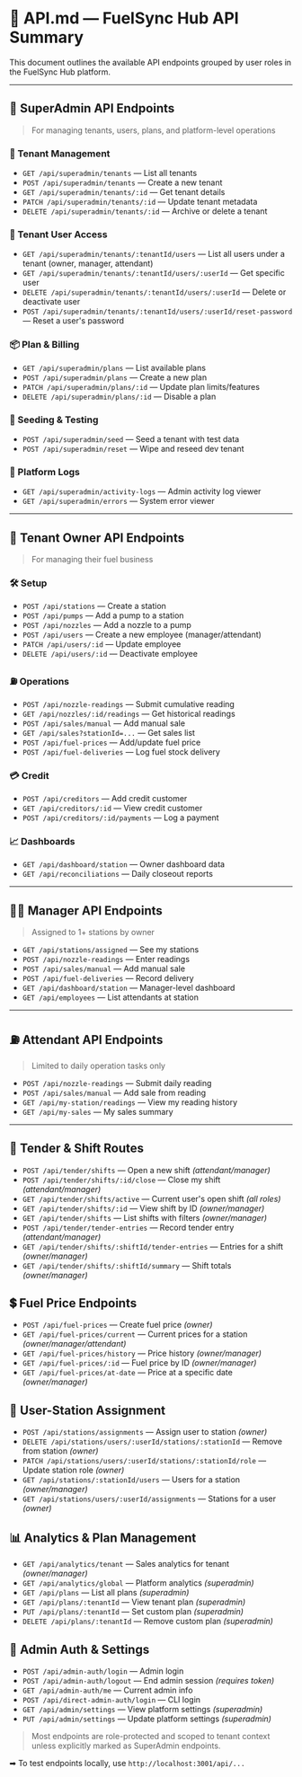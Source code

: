 # 📘 API.md — FuelSync Hub API Summary

This document outlines the available API endpoints grouped by user roles in the FuelSync Hub platform.

---

## 🔐 SuperAdmin API Endpoints

> For managing tenants, users, plans, and platform-level operations

### 🏢 Tenant Management

* `GET /api/superadmin/tenants` — List all tenants
* `POST /api/superadmin/tenants` — Create a new tenant
* `GET /api/superadmin/tenants/:id` — Get tenant details
* `PATCH /api/superadmin/tenants/:id` — Update tenant metadata
* `DELETE /api/superadmin/tenants/:id` — Archive or delete a tenant

### 👤 Tenant User Access

* `GET /api/superadmin/tenants/:tenantId/users` — List all users under a tenant (owner, manager, attendant)
* `GET /api/superadmin/tenants/:tenantId/users/:userId` — Get specific user
* `DELETE /api/superadmin/tenants/:tenantId/users/:userId` — Delete or deactivate user
* `POST /api/superadmin/tenants/:tenantId/users/:userId/reset-password` — Reset a user's password

### 📦 Plan & Billing

* `GET /api/superadmin/plans` — List available plans
* `POST /api/superadmin/plans` — Create a new plan
* `PATCH /api/superadmin/plans/:id` — Update plan limits/features
* `DELETE /api/superadmin/plans/:id` — Disable a plan

### 🧪 Seeding & Testing

* `POST /api/superadmin/seed` — Seed a tenant with test data
* `POST /api/superadmin/reset` — Wipe and reseed dev tenant

### 📝 Platform Logs

* `GET /api/superadmin/activity-logs` — Admin activity log viewer
* `GET /api/superadmin/errors` — System error viewer

---

## 🏢 Tenant Owner API Endpoints

> For managing their fuel business

### 🛠 Setup

* `POST /api/stations` — Create a station
* `POST /api/pumps` — Add a pump to a station
* `POST /api/nozzles` — Add a nozzle to a pump
* `POST /api/users` — Create a new employee (manager/attendant)
* `PATCH /api/users/:id` — Update employee
* `DELETE /api/users/:id` — Deactivate employee

### ⛽ Operations

* `POST /api/nozzle-readings` — Submit cumulative reading
* `GET /api/nozzles/:id/readings` — Get historical readings
* `POST /api/sales/manual` — Add manual sale
* `GET /api/sales?stationId=...` — Get sales list
* `POST /api/fuel-prices` — Add/update fuel price
* `POST /api/fuel-deliveries` — Log fuel stock delivery

### 💳 Credit

* `POST /api/creditors` — Add credit customer
* `GET /api/creditors/:id` — View credit customer
* `POST /api/creditors/:id/payments` — Log a payment

### 📈 Dashboards

* `GET /api/dashboard/station` — Owner dashboard data
* `GET /api/reconciliations` — Daily closeout reports

---

## 🧑‍🔧 Manager API Endpoints

> Assigned to 1+ stations by owner

* `GET /api/stations/assigned` — See my stations
* `POST /api/nozzle-readings` — Enter readings
* `POST /api/sales/manual` — Add manual sale
* `POST /api/fuel-deliveries` — Record delivery
* `GET /api/dashboard/station` — Manager-level dashboard
* `GET /api/employees` — List attendants at station

---

## ⛽ Attendant API Endpoints

> Limited to daily operation tasks only

* `POST /api/nozzle-readings` — Submit daily reading
* `POST /api/sales/manual` — Add sale from reading
* `GET /api/my-station/readings` — View my reading history
* `GET /api/my-sales` — My sales summary

---
## 🧾 Tender & Shift Routes

* `POST /api/tender/shifts` — Open a new shift _(attendant/manager)_
* `POST /api/tender/shifts/:id/close` — Close my shift _(attendant/manager)_
* `GET /api/tender/shifts/active` — Current user's open shift _(all roles)_
* `GET /api/tender/shifts/:id` — View shift by ID _(owner/manager)_
* `GET /api/tender/shifts` — List shifts with filters _(owner/manager)_
* `POST /api/tender/tender-entries` — Record tender entry _(attendant/manager)_
* `GET /api/tender/shifts/:shiftId/tender-entries` — Entries for a shift _(owner/manager)_
* `GET /api/tender/shifts/:shiftId/summary` — Shift totals _(owner/manager)_

## 💲 Fuel Price Endpoints

* `POST /api/fuel-prices` — Create fuel price _(owner)_
* `GET /api/fuel-prices/current` — Current prices for a station _(owner/manager/attendant)_
* `GET /api/fuel-prices/history` — Price history _(owner/manager)_
* `GET /api/fuel-prices/:id` — Fuel price by ID _(owner/manager)_
* `GET /api/fuel-prices/at-date` — Price at a specific date _(owner/manager)_

## 👥 User-Station Assignment

* `POST /api/stations/assignments` — Assign user to station _(owner)_
* `DELETE /api/stations/users/:userId/stations/:stationId` — Remove from station _(owner)_
* `PATCH /api/stations/users/:userId/stations/:stationId/role` — Update station role _(owner)_
* `GET /api/stations/:stationId/users` — Users for a station _(owner/manager)_
* `GET /api/stations/users/:userId/assignments` — Stations for a user _(owner)_

## 📊 Analytics & Plan Management

* `GET /api/analytics/tenant` — Sales analytics for tenant _(owner/manager)_
* `GET /api/analytics/global` — Platform analytics _(superadmin)_
* `GET /api/plans` — List all plans _(superadmin)_
* `GET /api/plans/:tenantId` — View tenant plan _(superadmin)_
* `PUT /api/plans/:tenantId` — Set custom plan _(superadmin)_
* `DELETE /api/plans/:tenantId` — Remove custom plan _(superadmin)_

## 🔑 Admin Auth & Settings

* `POST /api/admin-auth/login` — Admin login
* `POST /api/admin-auth/logout` — End admin session _(requires token)_
* `GET /api/admin-auth/me` — Current admin info
* `POST /api/direct-admin-auth/login` — CLI login
* `GET /api/admin/settings` — View platform settings _(superadmin)_
* `PUT /api/admin/settings` — Update platform settings _(superadmin)_

> Most endpoints are role-protected and scoped to tenant context unless explicitly marked as SuperAdmin endpoints.

➡ To test endpoints locally, use `http://localhost:3001/api/...`
